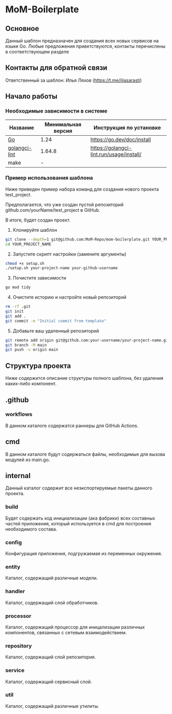 # MoM-Boilerplate

## Основное

Данный шаблон предназначен для создания всех новых сервисов на языке Go.
Любые предложения приветствуются, контакты перечислены в соответствующем разделе

## Контакты для обратной связи

Ответственный за шаблон: Илья Ляхов (https://t.me/iljasarasti)

## Начало работы
### Необходимые зависимости в системе
| Название                                   | Минимальная версия | Инструкция по установке  |
|--------------------------------------------|--------------------|--------------------------|
| [Go](https://go.dev)                       | 1.24               | https://go.dev/doc/install |
| [golangci-lint](https://golangci-lint.run) | 1.64.8             | https://golangci-lint.run/usage/install/ |
| make | -                  |                          |

### Пример использования шаблона
Ниже приведен пример набора команд для создания нового проекта test_project.

Предполагается, что уже создан пустой репозиторий github.com/yourName/test_project в GitHub.

В итоге, будет создан проект.

1. Клонируйте шаблон
```bash
git clone --depth=1 git@github.com:MoM-Repo/mom-boilerplate.git YOUR_PROJECT_NAME
cd YOUR_PROJECT_NAME
```
2. Запустите скрипт настройки (замените аргументы)
```bash
chmod +x setup.sh
./setup.sh your-project-name your-github-username
```
3. Почистите зависимости
```bash
go mod tidy
```
4. Очистите историю и настройте новый репозиторий
```bash
rm -rf .git
git init
git add .
git commit -m "Initial commit from template"
```
5. Добавьте ваш удаленный репозиторий
```bash
git remote add origin git@github.com:your-username/your-project-name.git
git branch -M main
git push -u origin main
```

## Структура проекта

Ниже содержится описание структуры полного шаблона, без удаления каких-либо компонент.

## .github

### workflows

В данном каталоге содержатся раннеры для GitHub Actions.

## cmd

В данном каталоге будут содержаться файлы, необходимые для вызова модулей из main.go.

## internal
Данный каталог содержит все неэкспортируемые пакеты данного проекта.

### build
Будет содержать код инициализации (ака фабрики) всех составных частей приложения, который используется в cmd для построения необходимого состава.

### config
Конфигурация приложения, подгружаемая из переменных окружения.

### entity
Каталог, содержащий различные модели.

### handler
Каталог, содержащий слой обработчиков.

### processor
Каталог, содержащий процессор для иницализации различных компонентов, связанных с сетевым взаимодействием.

### repository
Каталог, содержащий слой репозитория.

### service
Каталог, содержащий сервисный слой.

### util
Каталог, содержащий различные утилиты.
